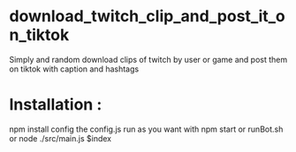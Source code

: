 # download_twitch_clip_and_post_it_on_tiktok
Simply and random download clips of twitch by user or game and post them on tiktok with caption and hashtags 

# Installation :

npm install
config the config.js
run as you want with npm start or runBot.sh or node ./src/main.js $index
